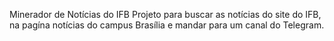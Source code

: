 Minerador de Notícias do IFB 
Projeto para buscar as notícias do site do IFB, na pagína notícias do campus Brasília e mandar para um canal do Telegram.
